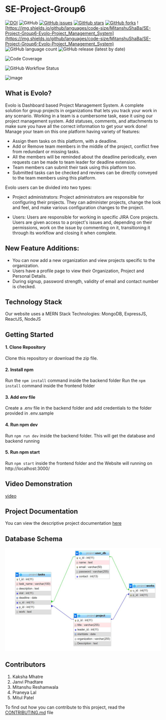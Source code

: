 # SE-Project-Group6

[![DOI](https://zenodo.org/badge/DOI/10.5281/zenodo.7155361.svg)](https://doi.org/10.5281/zenodo.7155361)
![GitHub](https://img.shields.io/github/license/MitanshuShaBa/SE-Project-Group6-Evolo-Project_Management_System)
[![GitHub issues](https://img.shields.io/github/issues/MitanshuShaBa/SE-Project-Group6-Evolo-Project_Management_System)](https://github.com/MitanshuShaBa/SE-Project-Group6-Evolo-Project_Management_System/issues)
[![GitHub stars](https://img.shields.io/github/stars/MitanshuShaBa/SE-Project-Group6-Evolo-Project_Management_System)](https://github.com/MitanshuShaBa/SE-Project-Group6-Evolo-Project_Management_System/stargazers)
[![GitHub forks](https://img.shields.io/github/forks/MitanshuShaBa/SE-Project-Group6-Evolo-Project_Management_System)](https://github.com/MitanshuShaBa/SE-Project-Group6-Evolo-Project_Management_System/network)
![https://img.shields.io/github/languages/code-size/MitanshuShaBa/SE-Project-Group6-Evolo-Project_Management_System](https://img.shields.io/github/languages/code-size/MitanshuShaBa/SE-Project-Group6-Evolo-Project_Management_System)
![GitHub language count](https://img.shields.io/github/languages/count/MitanshuShaBa/SE-Project-Group6-Evolo-Project_Management_System)
![GitHub release (latest by date)](https://img.shields.io/github/v/release/MitanshuShaBa/SE-Project-Group6-Evolo-Project_Management_System)

<!-- ![Discord](https://img.shields.io/discord/1027412417661120582) -->

<!-- Begin Code Coverage -->

![Code Coverage](https://img.shields.io/badge/coverage-51.43%25-yellow)

<!-- End Code Coverage -->

![GitHub Workflow Status](https://github.com/MitanshuShaBa/SE-Project-Group6-Evolo-Project_Management_System/actions/workflows/PHP-app.yml/badge.svg?branch=main)

![image](https://user-images.githubusercontent.com/23338660/205757700-91224007-a09b-4903-8a4d-e6fd996a654a.png)

## What is Evolo?

Evolo is Dashboard based Project Management System. A complete solution for group projects in organizations that lets you track your work in any scenario. Working in a team is a cumbersome task, ease it using our project management system. Add statuses, comments, and attachments to make sure you have all the correct information to get your work done!
Manage your team on this one platform having variety of features:

- Assign them tasks on this platform, with a deadline.
- Add or Remove team members in the middle of the project, conflict free from redundant or missing tasks.
- All the members will be reminded about the deadline periodically, even requests can be made to team leader for deadline extension.
- Team members can submit their task using this platform too.
- Submitted tasks can be checked and reviews can be directly conveyed to the team members using this platform.

Evolo users can be divided into two types:

- Project administrators:
  Project administrators are responsible for configuring their projects. They can administer projects, change the look and feel, and make various configuration changes to the project.

- Users:
  Users are responsible for working in specific JIRA Core projects. Users are given access to a project's issues and, depending on their permissions, work on the issue by commenting on it, transitioning it through its workflow and closing it when complete.

## New Feature Additions:

- You can now add a new organization and view projects specific to the organization.
- Users have a profile page to view their Organization, Project and Personal Details.
- During signup, password strength, validity of email and contact number is checked.

## Technology Stack

Our website uses a MERN Stack Technologies: MongoDB, ExpressJS, ReactJS, NodeJS

## Getting Started

#### 1. Clone Repository

Clone this repository or download the zip file.

#### 2. Install npm

Run the `npm install` command inside the backend folder
Run the `npm install` command inside the frontend folder

#### 3. Add env file

Create a .env file in the backend folder and add credentials to the folder provided in .env.sample

#### 4. Run npm dev

Run `npm run dev` inside the backend folder. This will get the database and backend running

#### 5. Run npm start

Run `npm start` inside the frontend folder and the Website will running on http://localhost:3000/

## Video Demonstration

[video](https://drive.google.com/drive/folders/1B9Mc8v5-EMRugUcSJIQM4FEejzFWWXSa?usp=sharing)

## Project Documentation

You can view the descriptive project documentation [here](https://mitanshushaba.github.io/SE-Project-Group6-Evolo-Project_Management_System/#/)

## Database Schema

![schema](./code/frontend/src/images/schema.JPG)

## Contributors

1. Kaksha Mhatre
2. Janvi Phadtare
3. Mitanshu Reshamwala
4. Praneya Lal
5. Mitul Patel

To find out how you can contribute to this project, read the [CONTRIBUTING.md](https://github.com/MitanshuShaBa/SE-Project-Group6-Evolo-Project_Management_System/blob/main/CONTRIBUTING.md) file
